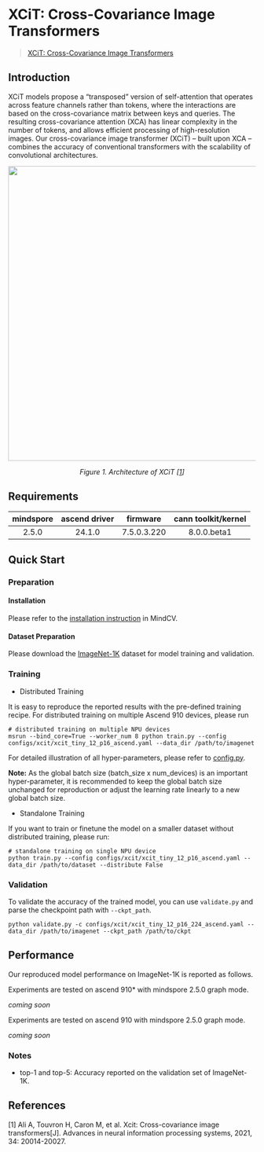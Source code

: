# XCiT: Cross-Covariance Image Transformers

> [XCiT: Cross-Covariance Image Transformers](https://arxiv.org/abs/2106.09681)



## Introduction

XCiT models propose a “transposed” version of self-attention that operates across feature channels rather than tokens,
where the interactions are based on the cross-covariance matrix between keys and queries. The resulting cross-covariance
attention (XCA) has linear complexity in the number of tokens, and allows efficient processing of high-resolution
images. Our cross-covariance image transformer (XCiT) – built upon XCA – combines the accuracy of conventional
transformers with the scalability of convolutional architectures.

<p align="center">
  <img src="https://user-images.githubusercontent.com/51260139/211969416-b57b3aff-49b0-4048-b970-55d9196ed63b.png" width=600 />
</p>
<p align="center">
  <em>Figure 1. Architecture of XCiT [<a href="#references">1</a>] </em>
</p>

## Requirements
| mindspore | ascend driver |  firmware   | cann toolkit/kernel |
| :-------: | :-----------: | :---------: | :-----------------: |
|   2.5.0   |   24.1.0      | 7.5.0.3.220 |     8.0.0.beta1     |



## Quick Start

### Preparation

#### Installation

Please refer to the [installation instruction](https://mindspore-lab.github.io/mindcv/installation/) in MindCV.

#### Dataset Preparation

Please download the [ImageNet-1K](https://www.image-net.org/challenges/LSVRC/2012/index.php) dataset for model training
and validation.

### Training

* Distributed Training

It is easy to reproduce the reported results with the pre-defined training recipe. For distributed training on multiple
Ascend 910 devices, please run

```shell
# distributed training on multiple NPU devices
msrun --bind_core=True --worker_num 8 python train.py --config configs/xcit/xcit_tiny_12_p16_ascend.yaml --data_dir /path/to/imagenet
```


For detailed illustration of all hyper-parameters, please refer
to [config.py](https://github.com/mindspore-lab/mindcv/blob/main/config.py).

**Note:**  As the global batch size  (batch_size x num_devices) is an important hyper-parameter, it is recommended to
keep the global batch size unchanged for reproduction or adjust the learning rate linearly to a new global batch size.

* Standalone Training

If you want to train or finetune the model on a smaller dataset without distributed training, please run:

```shell
# standalone training on single NPU device
python train.py --config configs/xcit/xcit_tiny_12_p16_ascend.yaml --data_dir /path/to/dataset --distribute False
```

### Validation

To validate the accuracy of the trained model, you can use `validate.py` and parse the checkpoint path
with `--ckpt_path`.

```
python validate.py -c configs/xcit/xcit_tiny_12_p16_224_ascend.yaml --data_dir /path/to/imagenet --ckpt_path /path/to/ckpt
```
## Performance

Our reproduced model performance on ImageNet-1K is reported as follows.

Experiments are tested on ascend 910* with mindspore 2.5.0 graph mode.

*coming soon*

Experiments are tested on ascend 910 with mindspore 2.5.0 graph mode.

*coming soon*

### Notes

- top-1 and top-5: Accuracy reported on the validation set of ImageNet-1K.


## References

<!--- Guideline: Citation format should follow GB/T 7714. -->
[1] Ali A, Touvron H, Caron M, et al. Xcit: Cross-covariance image transformers[J]. Advances in neural information
processing systems, 2021, 34: 20014-20027.
